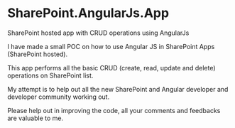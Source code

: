 # SharePoint.AngularJs.App
SharePoint hosted app with CRUD operations using AngularJs

I have made a small POC on how to use Angular JS in SharePoint Apps (SharePoint hosted).

This app performs all the basic CRUD (create, read, update and delete) operations on SharePoint list.

My attempt is to help out all the new SharePoint and Angular developer and developer community working out.

Please help out in improving the code, all your comments and feedbacks are valuable to me.
